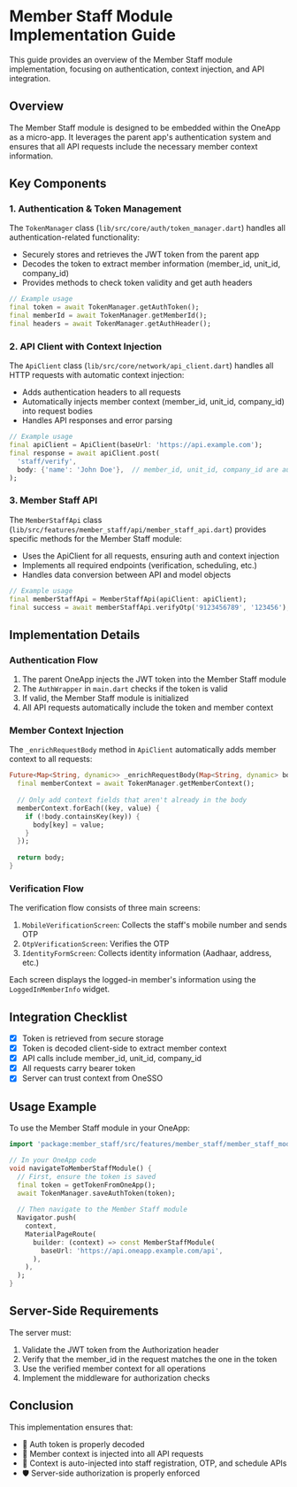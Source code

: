 # Member Staff Module Implementation Guide

This guide provides an overview of the Member Staff module implementation, focusing on authentication, context injection, and API integration.

## Overview

The Member Staff module is designed to be embedded within the OneApp as a micro-app. It leverages the parent app's authentication system and ensures that all API requests include the necessary member context information.

## Key Components

### 1. Authentication & Token Management

The `TokenManager` class (`lib/src/core/auth/token_manager.dart`) handles all authentication-related functionality:

- Securely stores and retrieves the JWT token from the parent app
- Decodes the token to extract member information (member_id, unit_id, company_id)
- Provides methods to check token validity and get auth headers

```dart
// Example usage
final token = await TokenManager.getAuthToken();
final memberId = await TokenManager.getMemberId();
final headers = await TokenManager.getAuthHeader();
```

### 2. API Client with Context Injection

The `ApiClient` class (`lib/src/core/network/api_client.dart`) handles all HTTP requests with automatic context injection:

- Adds authentication headers to all requests
- Automatically injects member context (member_id, unit_id, company_id) into request bodies
- Handles API responses and error parsing

```dart
// Example usage
final apiClient = ApiClient(baseUrl: 'https://api.example.com');
final response = await apiClient.post(
  'staff/verify',
  body: {'name': 'John Doe'},  // member_id, unit_id, company_id are auto-injected
);
```

### 3. Member Staff API

The `MemberStaffApi` class (`lib/src/features/member_staff/api/member_staff_api.dart`) provides specific methods for the Member Staff module:

- Uses the ApiClient for all requests, ensuring auth and context injection
- Implements all required endpoints (verification, scheduling, etc.)
- Handles data conversion between API and model objects

```dart
// Example usage
final memberStaffApi = MemberStaffApi(apiClient: apiClient);
final success = await memberStaffApi.verifyOtp('9123456789', '123456');
```

## Implementation Details

### Authentication Flow

1. The parent OneApp injects the JWT token into the Member Staff module
2. The `AuthWrapper` in `main.dart` checks if the token is valid
3. If valid, the Member Staff module is initialized
4. All API requests automatically include the token and member context

### Member Context Injection

The `_enrichRequestBody` method in `ApiClient` automatically adds member context to all requests:

```dart
Future<Map<String, dynamic>> _enrichRequestBody(Map<String, dynamic> body) async {
  final memberContext = await TokenManager.getMemberContext();
  
  // Only add context fields that aren't already in the body
  memberContext.forEach((key, value) {
    if (!body.containsKey(key)) {
      body[key] = value;
    }
  });
  
  return body;
}
```

### Verification Flow

The verification flow consists of three main screens:

1. `MobileVerificationScreen`: Collects the staff's mobile number and sends OTP
2. `OtpVerificationScreen`: Verifies the OTP
3. `IdentityFormScreen`: Collects identity information (Aadhaar, address, etc.)

Each screen displays the logged-in member's information using the `LoggedInMemberInfo` widget.

## Integration Checklist

- [x] Token is retrieved from secure storage
- [x] Token is decoded client-side to extract member context
- [x] API calls include member_id, unit_id, company_id
- [x] All requests carry bearer token
- [x] Server can trust context from OneSSO

## Usage Example

To use the Member Staff module in your OneApp:

```dart
import 'package:member_staff/src/features/member_staff/member_staff_module.dart';

// In your OneApp code
void navigateToMemberStaffModule() {
  // First, ensure the token is saved
  final token = getTokenFromOneApp();
  await TokenManager.saveAuthToken(token);
  
  // Then navigate to the Member Staff module
  Navigator.push(
    context,
    MaterialPageRoute(
      builder: (context) => const MemberStaffModule(
        baseUrl: 'https://api.oneapp.example.com/api',
      ),
    ),
  );
}
```

## Server-Side Requirements

The server must:

1. Validate the JWT token from the Authorization header
2. Verify that the member_id in the request matches the one in the token
3. Use the verified member context for all operations
4. Implement the middleware for authorization checks

## Conclusion

This implementation ensures that:

- 🔐 Auth token is properly decoded
- 🧾 Member context is injected into all API requests
- 🔄 Context is auto-injected into staff registration, OTP, and schedule APIs
- 🛡️ Server-side authorization is properly enforced
